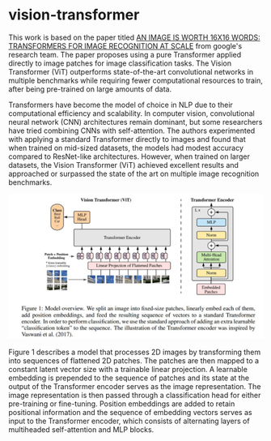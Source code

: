 # vision-transformer
This work is based on the paper titled [AN IMAGE IS WORTH 16X16 WORDS: TRANSFORMERS FOR IMAGE RECOGNITION AT SCALE](https://arxiv.org/pdf/2010.11929.pdf) from
google's research team. The paper proposes using a pure Transformer applied directly to image patches for image
 classification tasks. The Vision Transformer (ViT) outperforms state-of-the-art convolutional
 networks in multiple benchmarks while requiring fewer computational resources to train, after being pre-trained on
 large amounts of data.

Transformers have become the model of choice in NLP due to their computational efficiency and scalability.
In computer vision, convolutional neural network (CNN) architectures remain dominant, but some researchers have
 tried combining CNNs with self-attention. The authors experimented with applying a standard Transformer directly
  to images and found that when trained on mid-sized datasets, the models had modest accuracy compared to
  ResNet-like architectures. However, when trained on larger datasets, the Vision Transformer (ViT) achieved
  excellent results and approached or surpassed the state of the art on multiple image recognition benchmarks.

![App Screenshot](docs/vtr.JPG)

Figure 1 describes a model that processes 2D images by transforming them into sequences of flattened 2D patches.
The patches are then mapped to a constant latent vector size with a trainable linear projection. A learnable embedding
 is prepended to the sequence of patches and its state at the output of the Transformer encoder serves as the image
 representation. The image representation is then passed through a classification head for either pre-training or
 fine-tuning. Position embeddings are added to retain positional information and the sequence of embedding vectors
 serves as input to the Transformer encoder, which consists of alternating layers of multiheaded self-attention and MLP blocks.
